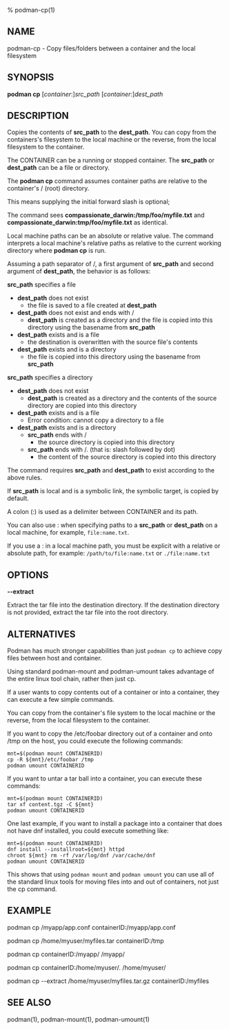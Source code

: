 % podman-cp(1)

## NAME
podman\-cp - Copy files/folders between a container and the local filesystem

## SYNOPSIS
**podman cp** [*container*:]*src_path* [*container*:]*dest_path*

## DESCRIPTION
Copies the contents of **src_path** to the **dest_path**. You can copy from the containers's filesystem to the local machine or the reverse, from the local filesystem to the container.

The CONTAINER can be a running or stopped container. The **src_path** or **dest_path** can be a file or directory.

The **podman cp** command assumes container paths are relative to the container's / (root) directory.

This means supplying the initial forward slash is optional;

The command sees **compassionate_darwin:/tmp/foo/myfile.txt** and **compassionate_darwin:tmp/foo/myfile.txt** as identical.

Local machine paths can be an absolute or relative value.
The command interprets a local machine's relative paths as relative to the current working directory where **podman cp** is run.

Assuming a path separator of /, a first argument of **src_path** and second argument of **dest_path**, the behavior is as follows:

**src_path** specifies a file
  - **dest_path** does not exist
	- the file is saved to a file created at **dest_path**
  - **dest_path** does not exist and ends with /
	- **dest_path** is created as a directory and the file is copied into this directory using the basename from **src_path**
  - **dest_path** exists and is a file
	- the destination is overwritten with the source file's contents
  - **dest_path** exists and is a directory
	- the file is copied into this directory using the basename from **src_path**

**src_path** specifies a directory
  - **dest_path** does not exist
	- **dest_path** is created as a directory and the contents of the source directory are copied into this directory
  - **dest_path** exists and is a file
	- Error condition: cannot copy a directory to a file
  - **dest_path** exists and is a directory
	- **src_path** ends with /
		- the source directory is copied into this directory
	- **src_path** ends with /. (that is: slash followed by dot)
		- the content of the source directory is copied into this directory

The command requires **src_path** and **dest_path** to exist according to the above rules.

If **src_path** is local and is a symbolic link, the symbolic target, is copied by default.

A colon (:) is used as a delimiter between CONTAINER and its path.

You can also use : when specifying paths to a **src_path** or **dest_path** on a local machine, for example, `file:name.txt`.

If you use a : in a local machine path, you must be explicit with a relative or absolute path, for example:
	`/path/to/file:name.txt` or `./file:name.txt`

## OPTIONS

**--extract**

Extract the tar file into the destination directory. If the destination directory is not provided, extract the tar file into the root directory.

## ALTERNATIVES

Podman has much stronger capabilities than just `podman cp` to achieve copy files between host and container.

Using standard podman-mount and podman-umount takes advantage of the entire linux tool chain, rather
then just cp.

If a user wants to copy contents out of a container or into a container, they can execute a few simple commands.

You can copy from the container's file system to the local machine or the reverse, from the local filesystem to the container.

If you want to copy the /etc/foobar directory out of a container and onto /tmp on the host, you could execute the following commands:

	mnt=$(podman mount CONTAINERID)
	cp -R ${mnt}/etc/foobar /tmp
	podman umount CONTAINERID

If you want to untar a tar ball into a container, you can execute these commands:

	mnt=$(podman mount CONTAINERID)
	tar xf content.tgz -C ${mnt}
	podman umount CONTAINERID

One last example, if you want to install a package into a container that
does not have dnf installed, you could execute something like:

	mnt=$(podman mount CONTAINERID)
	dnf install --installroot=${mnt} httpd
	chroot ${mnt} rm -rf /var/log/dnf /var/cache/dnf
	podman umount CONTAINERID

This shows that using `podman mount` and `podman umount` you can use all of the
standard linux tools for moving files into and out of containers, not just
the cp command.

## EXAMPLE

podman cp /myapp/app.conf containerID:/myapp/app.conf

podman cp /home/myuser/myfiles.tar containerID:/tmp

podman cp containerID:/myapp/ /myapp/

podman cp containerID:/home/myuser/. /home/myuser/

podman cp --extract /home/myuser/myfiles.tar.gz containerID:/myfiles

## SEE ALSO
podman(1), podman-mount(1), podman-umount(1)
